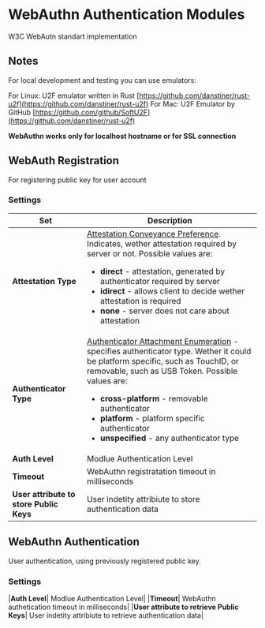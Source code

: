 # WebAuthn Authentication Modules

W3C WebAutn standart implementation

## Notes
For local development and testing you can use emulators:

For Linux: U2F emulator written in Rust [https://github.com/danstiner/rust-u2f](https://github.com/danstiner/rust-u2f)
For Mac: U2F Emulator by GitHub [https://github.com/github/SoftU2F](https://github.com/danstiner/rust-u2f)

**WebAuthn works only for localhost hostname or for SSL connection**

## WebAuth Registration

For registering public key for user account

### Settings

| Set | Description |
|--------|-------------|
|**Attestation Type**| [Attestation Conveyance Preference](https://w3c.github.io/webauthn/#attestation-conveyance). Indicates, wether attestation required by server or not. Possible values are: <ul><li>**direct** - attestation, generated by authenticator required by server</li><li>**idirect** - allows client to decide wether attestation is required</li><li>**none** - server does not care about attestation</li></ul>|
|**Authenticator Type**|[Authenticator Attachment Enumeration](https://w3c.github.io/webauthn/#dom-publickeycredentialcreationoptions-authenticatorselection) - specifies authenticator type. Wether it could be platform specific, such as TouchID, or removable, such as USB Token. Possible values are: <ul><li>**cross-platform** - removable authenticator</li><li>**platform** - platform specific authenticator</li><li>**unspecified** - any authenticator type </li></ul> |
|**Auth Level**| Modlue Authentication Level|
|**Timeout**| WebAuthn registratation timeout in milliseconds|
|**User attribute to store Public Keys**| User indetity attribiute to store authentication data|



## WebAuthn Authentication

User authentication, using previously registered public key.

### Settings

|**Auth Level**| Modlue Authentication Level|
|**Timeout**| WebAuthn authetication timeout in milliseconds|
|**User attribute to retrieve Public Keys**| User indetity attribiute to retrieve authentication data|


